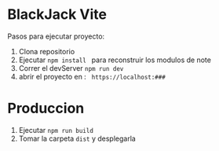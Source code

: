 # BlackJack Vite

Pasos para ejecutar proyecto:

1. Clona repositorio
2. Ejecutar ```npm install ``` para reconstruir los modulos de note
3. Correr el devServer ```npm run dev ```
4. abrir el proyecto en : ``` https://localhost:###```

# Produccion
1. Ejecutar ```npm run build ```
2. Tomar la carpeta ```dist``` y desplegarla
